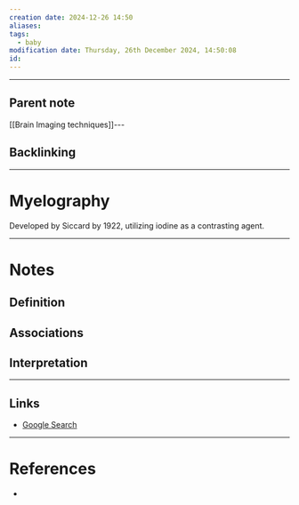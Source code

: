 ```yaml
---
creation date: 2024-12-26 14:50
aliases: 
tags:
  - baby
modification date: Thursday, 26th December 2024, 14:50:08
id:
---
```

---

## Parent note
[[Brain Imaging techniques]]---
## Backlinking


---
# Myelography
Developed by Siccard by 1922, utilizing iodine as a contrasting agent.

---
# Notes

## Definition

## Associations

## Interpretation

---
## Links
- [Google Search](https://www.google.com/search?q=Myelography)

---
# References
+ 